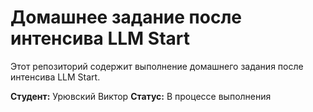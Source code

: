 # Домашнее задание после интенсива LLM Start

Этот репозиторий содержит выполнение домашнего задания после интенсива LLM Start.

**Студент:** Урювский Виктор
**Статус:** В процессе выполнения
